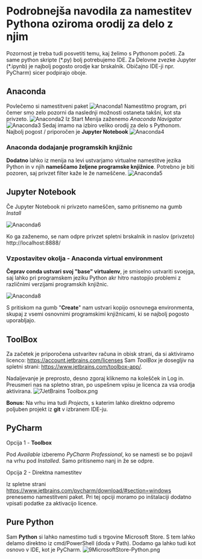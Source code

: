 # Podrobnejša navodila za namestitev Pythona oziroma orodij za delo z njim
Pozornost je treba tudi posvetiti temu, kaj želimo s Pythonom početi. Za same python skripte (\*.py) bolj potrebujemo IDE. Za Delovne zvezke Jupyter (\*.ipynb) je najbolj pogosto orodje kar brskalnik. Običajno IDE-ji npr. PyCharm) sicer podpirajo oboje.
## Anaconda
Povlečemo si namestitveni paket
![Anaconda1](./slike/1Anaconda.png)
Namestitmo program, pri čemer smo zelo pozorni da naslednji možnosti ostaneta takšni, kot sta privzeto. 
![Anaconda2](./slike/2Anaconda2022.05(64-bit).png)
Iz Start Menija zaženemo *Anaconda Navigator*
![Anaconda3](./slike/3AnacondaStartMenu.png)
Sedaj imamo na izbiro veliko orodij za delo s Pythonom. Najbolj pogost / priporočen je **Jupyter Notebook**
![Anaconda4](./slike/4AnacondaNavigator.png)

### Anaconda dodajanje programskih knjižnic
**Dodatno** lahko iz menija na levi ustvarjamo virtualne namestitve jezika Python in v njih **nameščamo željene programske knjižnice**. Potrebno je biti pozoren, saj privzet filter kaže le že nameščene.
![Anaconda5](./slike/5AnacondaNavigator.png)

## Jupyter Notebook
Če Jupyter Notebook ni privzeto nameščen, samo pritisnemo na gumb *Install*

![Anaconda6](./slike/6AnacondaNavigatorJupyter.png)

Ko ga zaženemo, se nam odpre privzet spletni brskalnik in naslov (privzeto) http://localhost:8888/ 

### Vzpostavitev okolja - Anaconda virtual environment
**Čeprav conda ustvari svoj "base" virtualenv**, je smiselno ustvariti svoejga, saj lahko pri programskem jeziku Python akr hitro nastopjio problemi z različnimi verzijami programskih knjižnic. 

![Anaconda8](./slike/8AnacondaVirtualEnv.png)

S pritiskom na gumb "**Create**" nam ustvari kopijo osnovnega environmenta, skupaj z vsemi osnovnimi programskimi knjižnicami, ki se najbolj pogosto uporabljajo.

## ToolBox

Za začetek je priporočena ustvaritev računa in obisk strani, da si aktiviramo licenco: https://account.jetbrains.com/licenses 
Sam *ToolBox* je dosegljiv na spletni strani: https://www.jetbrains.com/toolbox-app/.

Nadaljevanje je preprosto, desno zgoraj kliknemo na kolešček in Log in. Preusmeri nas na spletno stran, po uspešnem vpisu je licenca za vsa orodja aktivirana.
![7JetBrains Toolbox.png](./slike/7JetBrainsToolbox.png)

**Bonus:** Na vrhu ima tudi *Projects*, s katerim lahko direktno odpremo poljuben projekt iz **git** v izbranem IDE-ju.

## PyCharm
Opcija 1 - **Toolbox**

Pod *Available* izberemo *PyCharm Professional*, ko se namesti se bo pojavil na vrhu pod *Installed*. Samo pritisnemo nanj in že se odpre. 

Opcija 2 - Direktna namestitev

Iz spletne strani https://www.jetbrains.com/pycharm/download/#section=windows prenesemo namestitveni paket. Pri tej opciji moramo po inštalaciji dodatno vpisati podatke za aktivacijo licence.

## Pure Python
Sam **Python** si lahko namestimo tudi s trgovine Microsoft Store. S tem lahko delamo direktno iz cmd/PowerShell (doda v Path). Dodamo ga lahko tudi kot osnovo v IDE, kot je PyCharm. 
![9MicrosoftStore-Python.png](./slike/9MicrosoftStore-Python.png)